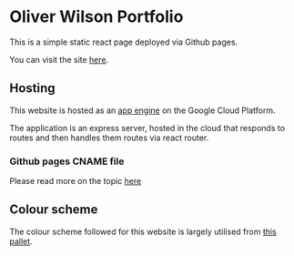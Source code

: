 # Oliver Wilson Portfolio

This is a simple static react page deployed via Github pages.

You can visit the site [here](https://www.oliverwilson.dev/).

## Hosting
This website is hosted as an [app engine](https://cloud.google.com/appengine) on the Google Cloud Platform.

The application is an express server, hosted in the cloud that responds to routes and then handles them routes via react router.

### Github pages CNAME file

Please read more on the topic [here](https://ouyi.github.io/post/2018/01/14/github-pages-cname-file.html)


## Colour scheme

The colour scheme followed for this website is largely utilised from [this pallet](https://coolors.co/ef476f-ffd166-06d6a0-118ab2-073b4c).